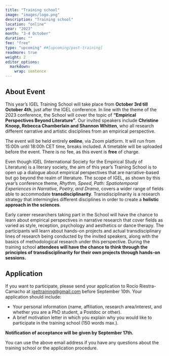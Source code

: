 ```yaml
---
title: "Training school"
image: "images/logo.png"
description: "Training school"
location: "online"
year: "2023"
month: "3-4 October"
duration: ""
fee: "free"
type: "upcoming" ##[upcoming/past-training]
readmore: true
weight: 2
editor_options: 
  markdown: 
    wrap: sentence
---
```


## About Event

This year’s IGEL Training School will take place from **October 3rd till October 4th**, just after the IGEL conference. In line with the theme of the 2023 conference, the School will cover the topic of **“Empirical Perspectives Beyond Literature”**. Our invited speakers include **Christine Knoop, Rebecca Chamberlain and Shannon Whitten**, who all research different narrative and artistic disciplines from an empirical perspective.

The event will be held entirely **online**, via Zoom platform. It will run from 15:00h until 18:00h CET time, breaks included. A timetable will be uploaded before the event. There is no fee, as this event is **free** of charge.

Even though IGEL (International Society for the Empirical Study of Literature) is a literary society, the aim of this year’s Training School is to open up a dialogue about empirical perspectives that are narrative-based but go beyond the realm of literature. The scope of IGEL, as shown by this year’s conference theme, _Rhythm, Speed, Path: Spatiotemporal Experiences in Narrative, Poetry, and Drama_, covers a wider range of fields able to accommodate **transdisciplinarity**. Transdisciplinarity is a research strategy that intermingles different disciplines in order to create a **holistic approach in the sciences**.

Early career researchers taking part in the School will have the chance to learn about empirical perspectives in narrative research that cover fields as varied as style, reception, psychology and aesthetics or dance therapy. The participants will learn about hands-on projects and actual transdisciplinary lines of research being conducted by the invited speakers, along with the basics of methodological research under this perspective. During the training school **attendees will have the chance to think through the principles of transdisciplinarity for their own projects through hands-on sessions.**

## Application
If you want to participate, please send your application to Rocío Riestra-Camacho at igeltraining@gmail.com before September 10th. Your application should include:

- Your personal information (name, affiliation, research area/interest, and whether you are a PhD student, a Postdoc or other).
- A brief motivation letter in which you explain why you would like to participate in the training school (150 words max.).

**Notification of acceptance will be given by September 17th.**

You can use the above email address if you have any questions about the training school or the application procedure.
